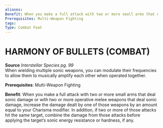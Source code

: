 ```yaml
---
aliases: 
Benefit: When you make a full attack with two or more small arms that deal sonic damage or with two or more operative melee weapons that deal sonic damage, increase the damage dealt by one of those weapons by an amount equal to your Charisma modifier. In addition, if two or more of those attacks hit the same target, combine the damage from those attacks before applying the target’s sonic energy resistance or hardness, if any.
Prerequisites: Multi-Weapon Fighting
tags: 
Type: Combat Feat
---
```

# HARMONY OF BULLETS (COMBAT)
**Source** _Interstellar Species pg. 99_  
When wielding multiple sonic weapons, you can modulate their frequencies to allow them to musically amplify each other when operated together.

**Prerequisites**: Multi-Weapon Fighting

**Benefit**: When you make a full attack with two or more small arms that deal sonic damage or with two or more operative melee weapons that deal sonic damage, increase the damage dealt by one of those weapons by an amount equal to your Charisma modifier. In addition, if two or more of those attacks hit the same target, combine the damage from those attacks before applying the target’s sonic energy resistance or hardness, if any.